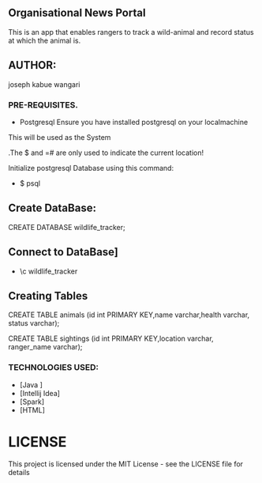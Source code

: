 ## Organisational News Portal
This is an app that enables rangers to track a wild-animal and record status at which the animal is.

## AUTHOR:
joseph kabue wangari



### PRE-REQUISITES.

* Postgresql
Ensure you have installed postgresql on your localmachine

This will be used as the System 



.The $ and =# are only used to indicate the current location!

Initialize postgresql Database using this command:
* $  psql

## Create DataBase:
CREATE DATABASE wildlife_tracker;
## Connect to DataBase]
 * \c wildlife_tracker
 
## Creating  Tables

CREATE TABLE animals (id int PRIMARY KEY,name varchar,health varchar, status varchar);

CREATE TABLE sightings (id int PRIMARY KEY,location varchar, ranger_name varchar);

### TECHNOLOGIES USED:

* [Java ]
* [Intellij Idea]
* [Spark]
* [HTML]


# LICENSE
This project is licensed under the MIT License - see the LICENSE file for details